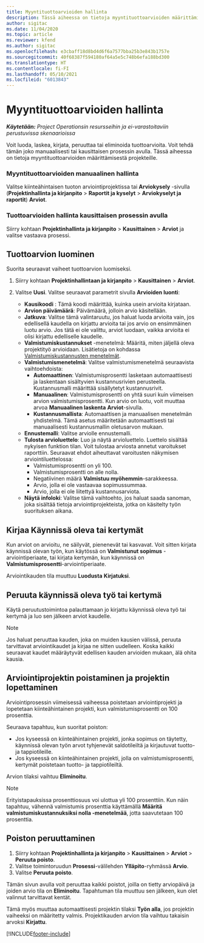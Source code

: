 ```yaml
---
title: Myyntituottoarvioiden hallinta
description: Tässä aiheessa on tietoja myyntituottoarvioiden määrittämisestä projekteille.
author: sigitac
ms.date: 11/04/2020
ms.topic: article
ms.reviewer: kfend
ms.author: sigitac
ms.openlocfilehash: e3cbaff18d8bd4d6f6a7577bba25b3e843b1757e
ms.sourcegitcommit: 40f68387f594180af64a5e5c748b6efa188bd300
ms.translationtype: HT
ms.contentlocale: fi-FI
ms.lasthandoff: 05/10/2021
ms.locfileid: "6013843"
---
```

# <a name="manage-revenue-estimates"></a>Myyntituottoarvioiden hallinta

_**Käytetään:** Project Operationsin resursseihin ja ei-varastoitaviin perustuvissa skenaarioissa_

Voit luoda, laskea, kirjata, peruuttaa tai eliminoida tuottoarvioita. Voit tehdä tämän joko manuaalisesti tai kausittaisen prosessin avulla. Tässä aiheessa on tietoja myyntituottoarvioiden määrittämisestä projekteille.

### <a name="manage-revenue-estimates-manually"></a>Myyntituottoarvioiden manuaalinen hallinta

Valitse kiinteähintaisen tuoton arviointiprojektissa tai **Arviokysely** -sivulla (**Projektinhallinta ja kirjanpito** > **Raportit ja kyselyt** > **Arviokyselyt ja raportit**) **Arviot**.

### <a name="manage-revenue-estimates-using-a-periodic-process"></a>Tuottoarvioiden hallinta kausittaisen prosessin avulla

Siirry kohtaan **Projektinhallinta ja kirjanpito** > **Kausittainen** > **Arviot** ja valitse vastaava prosessi.

## <a name="create-a-revenue-estimate"></a>Tuottoarvion luominen

Suorita seuraavat vaiheet tuottoarvion luomiseksi. 

1. Siirry kohtaan **Projektinhallintaan ja kirjanpito** > **Kausittainen** > **Arviot**.
2. Valitse **Uusi**. Valitse seuraavat parametrit sivulla **Arvioiden luonti**:

   - **Kausikoodi** : Tämä koodi määrittää, kuinka usein arvioita kirjataan.
   - **Arvion päivämäärä**: Päivämäärä, jolloin arvio käsitellään.
   - **Jatkuva**: Valitse tämä valintaruutu, jos haluat luoda arvioita vain, jos edellisellä kaudella on kirjattu arvioita tai jos arvio on ensimmäinen luotu arvio. Jos tätä ei ole valittu, arviot luodaan, vaikka arvioita ei olisi kirjattu edelliselle kaudelle.
   - **Valmistumiskustannukset** -menetelmä: Määritä, miten jäljellä oleva projektityö arvioidaan. Lisätietoja on kohdassa [Valmistumiskustannusten menetelmät](cost-complete-methods.md).
   - **Valmistumismenetelmä**: Valitse valmistumismenetelmä seuraavista vaihtoehdoista:
     - **Automaattinen**: Valmistumisprosentti lasketaan automaattisesti ja laskentaan sisältyvien kustannusrivien perusteella. Kustannusmalli määrittää sisällytetyt kustannusrivit.
     - **Manuaalinen**: Valmistumisprosentti on yhtä suuri kuin viimeisen arvion valmistumisprosentti. Kun arvio on luotu, voit muuttaa arvoa **Manuaalinen laskenta** **Arviot**-sivulla.
     - **Kustannusmallista**: Automaattisen ja manuaalisen menetelmän yhdistelmä. Tämä asetus määritetään automaattisesti tai manuaalisesti kustannusmallin oletusarvon mukaan.
   - **Ennustemalli**: Valitse arviolle ennustemalli.
   - **Tulosta arvioluettelo**: Luo ja näytä arvioluettelo. Luettelo sisältää nykyisen funktion tilan. Voit tulostaa arviosta annetut varoitukset raporttiin. Seuraavat ehdot aiheuttavat varoitusten näkymisen arviointiluettelossa:
     - Valmistumisprosentti on yli 100.
     - Valmistumisprosentti on alle nolla.
     - Negatiivinen määrä **Valmistuu myöhemmin**-sarakkeessa.
     - Arvio, jolla ei ole vastaavaa sopimussummaa.
     - Arvio, jolla ei ole liitettyä kustannusarviota.
   - **Näytä infoloki**: Valitse tämä vaihtoehto, jos haluat saada sanoman, joka sisältää tietoja arviointiprojekteista, jotka on käsitelty työn suorituksen aikana.


## <a name="post-wip-or-accruals"></a>Kirjaa Käynnissä oleva tai kertymät

Kun arviot on arvioitu, ne säilyvät, pienenevät tai kasvavat. Voit sitten kirjata käynnissä olevan työn, kun käytössä on **Valmistunut sopimus** -arviointiperiaate, tai kirjata kertymän, kun käynnissä on **Valmistumisprosentti**-arviointiperiaate.
  
Arviointikauden tila muuttuu **Luodusta** **Kirjatuksi**.

## <a name="reverse-wip-or-accruals"></a>Peruuta käynnissä oleva työ tai kertymä

Käytä peruutustoimintoa palauttamaan jo kirjattu käynnissä oleva työ tai kertymä ja luo sen jälkeen arviot kaudelle.

> [!NOTE]
> Jos haluat peruuttaa kauden, joka on muiden kausien välissä, peruuta tarvittavat arviointikaudet ja kirjaa ne sitten uudelleen. Koska kaikki seuraavat kaudet määräytyvät edellisen kauden arvioiden mukaan, älä ohita kausia.

## <a name="eliminate-the-estimate-project-and-finish-the-project"></a>Arviointiprojektin poistaminen ja projektin lopettaminen

Arviointiprosessin viimeisessä vaiheessa poistetaan arviointiprojekti ja lopetetaan kiinteähintainen projekti, kun valmistumisprosentti on 100 prosenttia.

Seuraava tapahtuu, kun suoritat poiston:

- Jos kyseessä on kiinteähintainen projekti, jonka sopimus on täytetty, käynnissä olevan työn arvot tyhjenevät saldotileiltä ja kirjautuvat tuotto- ja tappiotileille.
- Jos kyseessä on kiinteähintainen projekti, jolla on valmistumisprosentti, kertymät poistetaan tuotto- ja tappiotileiltä.

Arvion tilaksi vaihtuu **Eliminoitu**.

> [!NOTE]
> Erityistapauksissa prosenttiosuus voi ulottua yli 100 prosenttiin. Kun näin tapahtuu, vähennä valmistumis prosenttia käyttämällä **Määritä valmistumiskustannuksiksi nolla -menetelmää**, jotta saavutetaan 100 prosenttia.

## <a name="reverse-elimination"></a>Poiston peruuttaminen

1. Siirry kohtaan **Projektinhallinta ja kirjanpito** > **Kausittainen** > **Arviot** > **Peruuta poisto**. 
2. Valitse toimintoruudun **Prosessi**-välilehden **Ylläpito**-ryhmässä **Arvio**. 
3. Valitse **Peruuta poisto**.

Tämän sivun avulla voit peruuttaa kaikki poistot, joilla on tietty arviopäivä ja joiden arvio tila on **Eliminoitu**. Tapahtuman tila muuttuu sen jälkeen, kun olet valinnut tarvittavat kentät.

Tämä myös muuttaa automaattisesti projektin tilaksi **Työn alla**, jos projektin vaiheeksi on määritetty valmis. Projektikauden arvion tila vaihtuu takaisin arvoksi **Kirjattu**.


[!INCLUDE[footer-include](../includes/footer-banner.md)]